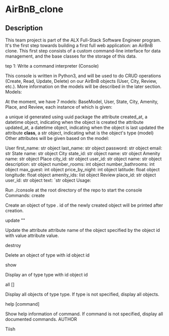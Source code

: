 # AirBnB_clone
## Description
This team project is part of the ALX Full-Stack Software Engineer program. It's the first step towards building a first full web application: an AirBnB clone. This first step consists of a custom command-line interface for data management, and the base classes for the storage of this data.

tep 1: Write a command interpreter (Console)

This console is written in Python3, and will be used to do CRUD operations (Create, Read, Update, Delete) on our AirBnB objects (User, City, Review, etc.). More information on the models will be described in the later section. Models:

At the moment, we have 7 models: BaseModel, User, State, City, Amenity, Place, and Review, each instance of which is given:

a unique id generated using uuid package
the attribute created_at, a datetime object, indicating when the object is created
the attribute updated_at, a datetime object, indicating when the object is last updated
the attribute __class__, a str object, indicating what is the object's type (model)
Other attributes will be given based on the model:

User
    first_name: str object
    last_name: str object
    password: str object
    email: str
State
    name: str object
City
    state_id: str object
    name: str object
Amenity
    name: str object
Place
    city_id: str object
    user_id: str object
    name: str object
    description: str object
    number_rooms: int object
    number_bathrooms: int object
    max_guest: int object
    price_by_night: int object
    latitude: float object
    longitude: float object
    amenity_ids: list object
Review
    place_id: str object
    user_id: str object
    text: `str object
Usage:

Run ./console at the root directory of the repo to start the console Commands: create

Create an object of type . id of the newly created object will be printed after creation.

update ""

Update the attribute attribute name of the object specified by the object id with value attribute value.

destroy

Delete an object of type with id object id

show

Display an of type type with id object id

all []

Display all objects of type type. If type is not specified, display all objects.

help [command]

Show help information of command. If command is not specified, display all documented commands. AUTHOR

Tiish
